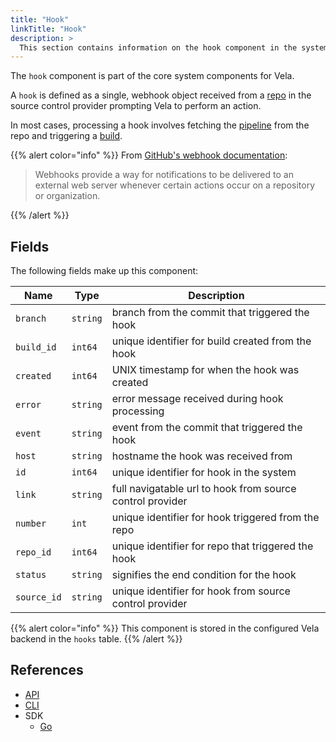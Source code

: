 ```yaml
---
title: "Hook"
linkTitle: "Hook"
description: >
  This section contains information on the hook component in the system.
---
```


The `hook` component is part of the core system components for Vela.

A `hook` is defined as a single, webhook object received from a [repo](/docs/concepts/system/repo) in the source control provider prompting Vela to perform an action.

In most cases, processing a hook involves fetching the [pipeline](/docs/concepts/pipeline) from the repo and triggering a [build](/docs/concepts/system/build).

{{% alert color="info" %}}
From [GitHub's webhook documentation](https://help.github.com/en/github/extending-github/about-webhooks):

> Webhooks provide a way for notifications to be delivered to an external web server whenever certain actions occur on a repository or organization.

{{% /alert %}}

## Fields

The following fields make up this component:

| Name           | Type     | Description                                               |
| -------------- | -------- | --------------------------------------------------------- |
| `branch`       | `string` | branch from the commit that triggered the hook            |
| `build_id`     | `int64`  | unique identifier for build created from the hook         |
| `created`      | `int64`  | UNIX timestamp for when the hook was created              |
| `error`        | `string` | error message received during hook processing             |
| `event`        | `string` | event from the commit that triggered the hook             |
| `host`         | `string` | hostname the hook was received from                       |
| `id`           | `int64`  | unique identifier for hook in the system                  |
| `link`         | `string` | full navigatable url to hook from source control provider |
| `number`       | `int`    | unique identifier for hook triggered from the repo        |
| `repo_id`      | `int64`  | unique identifier for repo that triggered the hook        |
| `status`       | `string` | signifies the end condition for the hook                  |
| `source_id`    | `string` | unique identifier for hook from source control provider   |

{{% alert color="info" %}}
This component is stored in the configured Vela backend in the `hooks` table.
{{% /alert %}}

## References

* [API](/docs/api/build)
* [CLI](/docs/cli/hook)
* SDK
  * [Go](/docs/sdk/go/hook)
